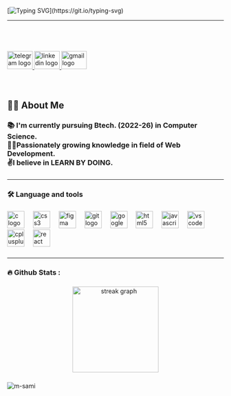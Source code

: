 



[![Typing SVG](https://readme-typing-svg.demolab.com?font=Orbitron&weight=600&size=35&duration=2000&pause=1000&color=D6FFC8&background=0d1117AA&center=true&vCenter=true&multiline=true&width=701&height=95&lines=%D8%A7%D9%84%D8%B3%D9%8E%D9%91%D9%84%D9%8E%D8%A7%D9%85%D9%8F+%D8%B9%D9%8E%D9%84%D9%8E%D9%8A%D9%92%D9%83%D9%8F%D9%85%D9%92+%D9%88%D9%8E%D8%B1%D9%8E%D8%AD%D9%92%D9%85%D9%8E%D8%A9%D9%8F+%D9%B1%D9%84%D9%84%D9%8E%D9%91%D9%87%D9%90+%D9%88%D9%8E%D8%A8%D9%8E%D8%B1%D9%8E%D9%83%D8%A7%D8%AA%D9%8F%D9%87%D9%8F;I'm+Muhammad+Sami+Bhat.)](https://git.io/typing-svg)

<hr>

<br clear="both">

###

<br clear="both">

<div align="left">
  <a href="https://t.me/beboolean" target="_blank">
    <img src="https://raw.githubusercontent.com/maurodesouza/profile-readme-generator/master/src/assets/icons/social/telegram/default.svg" width="59" height="42" alt="telegram logo"  />
  </a>
  <a href="https://www.linkedin.com/in/muhammad-sami-bhat" target="_blank">
    <img src="https://raw.githubusercontent.com/maurodesouza/profile-readme-generator/master/src/assets/icons/social/linkedin/default.svg" width="59" height="42" alt="linkedin logo"  />
  </a>
  <a href="mailto:beboolean@gmail.com" target="_blank">
    <img src="https://raw.githubusercontent.com/maurodesouza/profile-readme-generator/master/src/assets/icons/social/gmail/default.svg" width="59" height="42" alt="gmail logo"  />
  </a>
</div>

###

<br clear="both">

<h2 align="left">👩‍💻  About Me</h2>

###

<h3 align="left">📚 I'm currently pursuing Btech. (2022-26) in  Computer Science.<br>👨‍💻Passionately growing knowledge in field of Web Development.<br>✌️I believe in  LEARN BY DOING.</h3>

###
<hr>
<h3 align="left">🛠 Language and tools</h3>

###

<div align="left">
  <img src="https://cdn.jsdelivr.net/gh/devicons/devicon/icons/c/c-original.svg" height="40" alt="c logo"  />
  <img width="12" />
  <img src="https://cdn.jsdelivr.net/gh/devicons/devicon/icons/css3/css3-original.svg" height="40" alt="css3 logo"  />
  <img width="12" />
  <img src="https://cdn.jsdelivr.net/gh/devicons/devicon/icons/figma/figma-original.svg" height="40" alt="figma logo"  />
  <img width="12" />
  <img src="https://cdn.jsdelivr.net/gh/devicons/devicon/icons/git/git-original.svg" height="40" alt="git logo"  />
  <img width="12" />
  <img src="https://cdn.jsdelivr.net/gh/devicons/devicon/icons/googlecloud/googlecloud-original.svg" height="40" alt="googlecloud logo"  />
  <img width="12" />
  <img src="https://cdn.jsdelivr.net/gh/devicons/devicon/icons/html5/html5-original.svg" height="40" alt="html5 logo"  />
  <img width="12" />
  <img src="https://cdn.jsdelivr.net/gh/devicons/devicon/icons/javascript/javascript-original.svg" height="40" alt="javascript logo"  />
  <img width="12" />
  <img src="https://cdn.jsdelivr.net/gh/devicons/devicon/icons/vscode/vscode-original.svg" height="40" alt="vscode logo"  />
  <img width="12" />
  <img src="https://cdn.jsdelivr.net/gh/devicons/devicon/icons/cplusplus/cplusplus-original.svg" height="40" alt="cplusplus logo"  />
  <img width="12" />
  <img src="https://cdn.jsdelivr.net/gh/devicons/devicon/icons/react/react-original.svg" height="40" alt="react logo"  />
</div>

###
<hr>
<h3 align="left">🔥 Github Stats :</h3>

###

<div align="center">
  <img src="https://streak-stats.demolab.com?user=msami625&locale=en&mode=daily&theme=graywhite&hide_border=true&border_radius=10&date_format=j M[ Y]&order=3" height="200" alt="streak graph"  />
</div>

###

<img src="https://komarev.com/ghpvc/?username=MSami625&style=flat-square&color=blue" alt="m-sami"/>

 

 



<!---
MSami625/MSami625 is a ✨ special ✨ repository because its `README.md` (this file) appears on your GitHub profile.
You can click the Preview link to take a look at your changes.
--->


